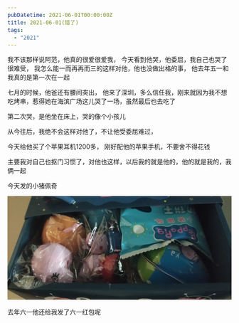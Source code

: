 ```yaml
---
pubDatetime: 2021-06-01T00:00:00Z
title: 2021-06-01(错了)
tags:
  - "2021"
---
```


我不该那样说阿范，他真的很爱很爱我， 今天看到他哭，他委屈，我自己也哭了
很难受， 我怎么能一而再再而三的这样对他，他也没做出格的事， 他去年五一和我真的是第一次在一起

七月的时候，他爸还有腰间突出， 他来了深圳，多么信任我，刚来就因为我不想吃烤串，惹得她在海滨广场这儿哭了一场，虽然最后也去吃了

第二次哭，是他坐在床上，哭的像个小孩儿

从今往后，我绝不会这样对他了，不让他受委屈难过，

今天给他买了个苹果耳机1200多， 刚好配他的苹果手机，不要舍不得花钱

主要我对自己也抠门习惯了，对他也这样，以后我的就是他的，他的就是我的，我俩一起

今天发的小猪佩奇

![](../../img/6904315-6fa21994c4708f9c.jpg)

去年六一他还给我发了六一红包呢
